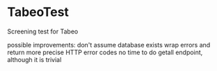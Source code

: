 # TabeoTest
Screening test for Tabeo

possible improvements:
don't assume database exists
wrap errors and return more precise HTTP error codes
no time to do getall endpoint, although it is trivial